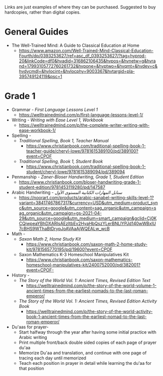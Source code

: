 Links are just examples of where they can be purchased. Suggested to buy hardcopies, rather than digital copies.

# General Guides
* The Well-Trained Mind: A Guide to Classical Education at Home 
  * https://www.amazon.com/Well-Trained-Mind-Classical-Education-Fourth/dp/0393253627/ref=asc_df_0393253627/?tag=hyprod-20&linkCode=df0&hvadid=316862106435&hvpos=&hvnetw=g&hvrand=17993105772760261732&hvpone=&hvptwo=&hvqmt=&hvdev=c&hvdvcmdl=&hvlocint=&hvlocphy=9003367&hvtargid=pla-395749124119&psc=1

# Grade 1
* Grammar - *First Language Lessons Level 1*
  * https://welltrainedmind.com/p/first-language-lessons-level-1/
* Writing - *Writing with Ease Level 1, Workbook*
  * https://welltrainedmind.com/p/the-complete-writer-writing-with-ease-workbook-1/
* Spelling - 
  * *Traditional Spelling, Book 1,  Teacher Manual*
    * https://www.christianbook.com/traditional-spelling-book-1-teacher-guide/cheryl-lowe/9781615389100/pd/389100?event=CPOF
  * *Traditional Spelling, Book 1, Student Book*
    * https://www.christianbook.com/traditional-spelling-book-1-student/cheryl-lowe/9781615389094/pd/389094
* Penmanship - *Zaner-Bloser Handwriting, Grade 1, Student Edition*
  * https://www.christianbook.com/bloser-handwriting-grade-1-student-edition/9781453119280/pd/147587
* Arabic Handwriting - *سنابل المهارات الكتابية المستوى الأول*
  * https://noorart.com/products/arabic-sanabel-writing-skills-level-1?variant=38417467867317&currency=USD&utm_medium=product_sync&utm_source=google&utm_content=sag_organic&utm_campaign=sag_organic&utm_campaign=gs-2021-04-29&utm_source=google&utm_medium=smart_campaign&gclid=Cj0KCQjwpeaYBhDXARIsAEzItbEv2HyaHbQszYLerBNLlYPJd140wWBxIU7cBHS9WThaBtDrypJoAVAaAjWQEALw_wcB
* Math -
  * *Saxon Math 2, Home Study Kit*
    * https://www.christianbook.com/saxon-math-2-home-study-kit/9781565770195/pd/19600?event=CPOF
  * Saxon Mathematics K-3 Homeschool Manipulatives Kit
    * https://www.christianbook.com/saxon-mathematics-homeschool-manipulatives-kit/2400752000/pd/382001?event=CPOF-
* History -
  * *The Story of the World Vol. 1: Ancient Times, Revised Edition Text*
    * https://welltrainedmind.com/p/the-story-of-the-world-volume-1-ancient-times-from-the-earliest-nomads-to-the-last-roman-emperor/
  * *The Story of the World Vol. 1: Ancient Times, Revised Edition Activity Book*
    * https://welltrainedmind.com/p/the-story-of-the-world-activity-book-1-ancient-times-from-the-earliest-nomad-to-the-last-roman-emperor/
* Du'aas for prayer- 
  * Start halfway through the year after having some initial practice with Arabic writing
  * Print multiple front/back double sided copies of each page of prayer du'aa
  * Memorize Du'aa and translation, and continue with one page of tracing each day until memorized
  * Teach each position in prayer in detail while learning the du'aa for that position
  
